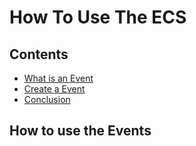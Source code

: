 # How To Use The ECS
## Contents
- [What is an Event](#what-is-a-system)
- [Create a Event](#create-a-system)
- [Conclusion](#conclusion)

## How to use the Events